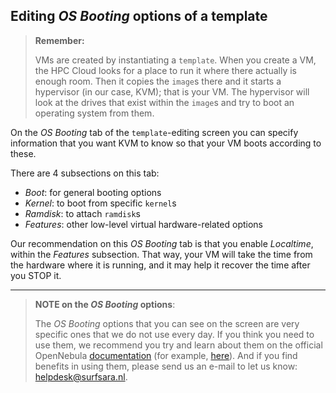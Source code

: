 ## Editing _OS Booting_ options of a template

>**Remember:**
>
>VMs are created by instantiating a `template`. When you create a VM, the HPC Cloud looks for a place to run it where there actually is enough room. Then it copies the `image`s there and it starts a hypervisor (in our case, KVM); that is your VM. The hypervisor will look at the drives that exist within the `image`s and try to boot an operating system from them.

On the _OS Booting_ tab of the `template`-editing screen you can specify information that you want KVM to know so that your VM boots according to these.

There are 4 subsections on this tab:
* _Boot_: for general booting options
* _Kernel_: to boot from specific `kernel`s
* _Ramdisk_: to attach `ramdisk`s
* _Features_: other low-level virtual hardware-related options

Our recommendation on this _OS Booting_ tab is that you enable _Localtime_, within the _Features_ subsection. That way, your VM will take the time from the hardware where it is running, and it may help it recover the time after you STOP it.

---

>**NOTE on the _OS Booting_ options**:
>
>The _OS Booting_ options that you can see on the screen are very specific ones that we do not use  every day. If you think you need to use them, we recommend you try and learn about them on the official OpenNebula [documentation](http://docs.opennebula.org/) (for example, [here](http://docs.opennebula.org/4.12/user/virtual_resource_management/vm_guide.html)). And if you find benefits in using them, please send us an e-mail to let us know: helpdesk@surfsara.nl.